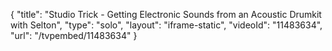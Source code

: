 {
    "title": "Studio Trick - Getting Electronic Sounds from an Acoustic Drumkit with Selton",
    "type": "solo",
    "layout": "iframe-static",
    "videoId": "11483634",
    "url": "\/tvpembed\/11483634"
}